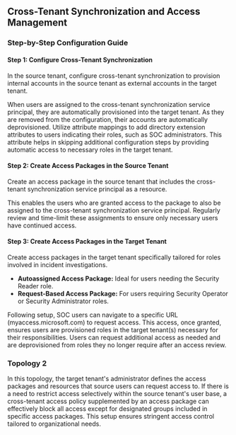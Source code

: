 ## Cross-Tenant Synchronization and Access Management

### Step-by-Step Configuration Guide

#### **Step 1: Configure Cross-Tenant Synchronization**
In the source tenant, configure cross-tenant synchronization to provision internal accounts in the source tenant as external accounts in the target tenant.

When users are assigned to the cross-tenant synchronization service principal, they are automatically provisioned into the target tenant. As they are removed from the configuration, their accounts are automatically deprovisioned. Utilize attribute mappings to add directory extension attributes to users indicating their roles, such as SOC administrators. This attribute helps in skipping additional configuration steps by providing automatic access to necessary roles in the target tenant.

#### **Step 2: Create Access Packages in the Source Tenant**
Create an access package in the source tenant that includes the cross-tenant synchronization service principal as a resource.

This enables the users who are granted access to the package to also be assigned to the cross-tenant synchronization service principal. Regularly review and time-limit these assignments to ensure only necessary users have continued access.

#### **Step 3: Create Access Packages in the Target Tenant**
Create access packages in the target tenant specifically tailored for roles involved in incident investigations.

- **Autoassigned Access Package:** Ideal for users needing the Security Reader role.
- **Request-Based Access Package:** For users requiring Security Operator or Security Administrator roles.

Following setup, SOC users can navigate to a specific URL (myaccess.microsoft.com) to request access. This access, once granted, ensures users are provisioned roles in the target tenant(s) necessary for their responsibilities. Users can request additional access as needed and are deprovisioned from roles they no longer require after an access review.

### Topology 2

In this topology, the target tenant's administrator defines the access packages and resources that source users can request access to. If there is a need to restrict access selectively within the source tenant's user base, a cross-tenant access policy supplemented by an access package can effectively block all access except for designated groups included in specific access packages. This setup ensures stringent access control tailored to organizational needs.